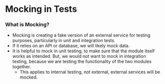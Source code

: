 # Mocking in Tests

### What is Mocking?

- Mocking is creating a fake version of an external service for testing purposes, particularly in unit and integration tests.
- If it relies on an API or database, we will likely mock data.
- It is helpful to mock in unit testing, to make sure that the module itself works as intended. But, we would not want to mock in integration testing, because we are testing the functionality of the two modules together.
   - This applies to internal testing, not external, external services will be mocked.

